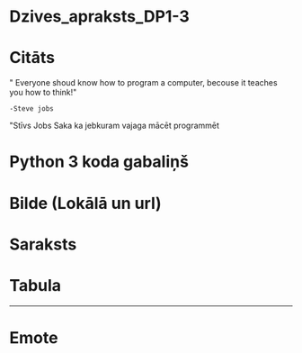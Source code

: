 # Dzives_apraksts_DP1-3

# Citāts

" Everyone shoud know how to program a computer, becouse it teaches you how to think!"

    -Steve jobs

"Stīvs Jobs Saka ka jebkuram vajaga mācēt programmēt

# Python 3 koda gabaliņš



# Bilde (Lokālā un url)



# Saraksts



# Tabula



---



# Emote